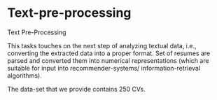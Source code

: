 # Text-pre-processing
Text Pre-Processing

This tasks touches on the next step of analyzing textual data, i.e., converting the extracted
data into a proper format. Set of resumes are parsed and converted them into numerical representations (which are suitable
for input into recommender-systems/ information-retrieval algorithms).

The data-set that we provide contains 250 CVs.
